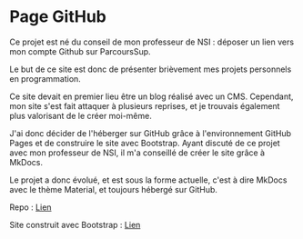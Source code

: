 # Page GitHub

Ce projet est né du conseil de mon professeur de NSI : déposer un lien vers mon compte Github sur ParcoursSup. 


Le but de ce site est donc de présenter brièvement mes projets personnels en programmation.

Ce site devait en premier lieu être un blog réalisé avec un CMS. Cependant, mon site s'est fait attaquer à plusieurs reprises, et je trouvais également plus valorisant de le créer moi-même.

J'ai donc décider de l'héberger sur GitHub grâce à l'environnement GitHub Pages et de construire le site avec Bootstrap. Ayant discuté de ce projet avec mon professeur de NSI, il m'a conseillé de créer le site grâce à MkDocs.

Le projet a donc évolué, et est sous la forme actuelle, c'est à dire MkDocs avec le thème Material, et toujours hébergé sur GitHub.

Repo : <a href="https://github.com/loulou310/loulou310.github.io">Lien</a>

Site construit avec Bootstrap : <a href="https://loulou310.github.io/old">Lien</a>